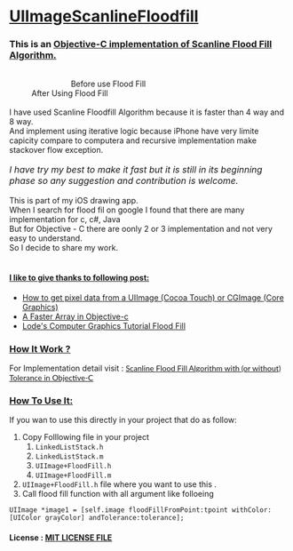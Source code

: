 <html>
	<head>
		<title></title>
	</head>
	<body>
		<h1>
			<u><strong>UIImageScanlineFloodfill</strong></u></h1>
		<h3>
			This is an <a href="http://ilearnios.wordpress.com/2013/07/18/scanline-flood-fill-algorithm-with-or-without-tolerance-in-objective-c/" target="_blank">Objective-C implementation of Scanline Flood Fill Algorithm.</a></h3>
		<div style="margin-left: 40px;">
			<img alt="" src="https://raw.github.com/Chintan-Dave/UIImageScanlineFloodfill/master/Images/IMG_0126.PNG" style="max-width: 45%;" />&nbsp; &nbsp; &nbsp;&nbsp;<img alt="" src="https://raw.github.com/Chintan-Dave/UIImageScanlineFloodfill/master/Images/IMG_0127.PNG" style="max-width: 45%;" /></div>
		<div style="margin-left: 40px;">
			&nbsp; &nbsp; &nbsp; &nbsp; &nbsp; &nbsp; &nbsp; &nbsp; &nbsp; Before use Flood Fill &nbsp; &nbsp; &nbsp; &nbsp; &nbsp; &nbsp; &nbsp; &nbsp; &nbsp; &nbsp; &nbsp; &nbsp; &nbsp; &nbsp; &nbsp; &nbsp; &nbsp; &nbsp; &nbsp; &nbsp; &nbsp; &nbsp; &nbsp; &nbsp; &nbsp; &nbsp; &nbsp; &nbsp; &nbsp; After Using Flood Fill</div>
		<div style="margin-left: 40px;">
			&nbsp;</div>
		<div>
			I have used Scanline Floodfill Algorithm because it is faster than 4 way and 8 way.</div>
		<div>
			And implement using&nbsp;iterative logic because iPhone have very limite capicity compare to computera and&nbsp;recursive implementation make stackover flow exception.</div>
		<div>
			&nbsp;</div>
		<address>
			<span style="font-size:16px;"><em>I have try my best to make it fast but it is still in its beginning phase so any suggestion and contribution is welcome.</em></span></address>
		<div>
			&nbsp;</div>
		<div>
			This is part of my iOS drawing app.</div>
		<div>
			When I search for flood fil on google I found that there are many implementation for c, c#, Java</div>
		<div>
			But for Objective - C there are oonly 2 or 3 implementation and not very easy to understand.</div>
		<div>
			So I decide to share my work.</div>
		<div>
			&nbsp;</div>
		<h4>
			<strong><u>I like to give thanks to following post:</u></strong></h4>
		<ul>
			<li>
				<a href="http://stackoverflow.com/questions/448125/how-to-get-pixel-data-from-a-uiimage-cocoa-touch-or-cgimage-core-graphics">How to get pixel data from a UIImage (Cocoa Touch) or CGImage (Core Graphics)</a></li>
			<li>
				<a href="http://iwantmyreal.name/blog/2012/09/29/a-faster-array-in-objective-c/">A Faster Array in Objective-c</a></li>
			<li>
				<a href="http://lodev.org/cgtutor/floodfill.html">Lode&#39;s Computer Graphics Tutorial Flood Fill</a></li>
		</ul>
		<h3>
			<u>How It Work ?</u></h3>
		<p>
			For Implementation detail visit :&nbsp;<a href="http://ilearnios.wordpress.com/2013/07/18/scanline-flood-fill-algorithm-with-or-without-tolerance-in-objective-c/"><span style="font-size:14px;"><samp><tt><span style="color: rgb(25, 25, 25); font-family: Lato, sans-serif;">Scanline </span></tt></samp><tt><span style="color: rgb(25, 25, 25); font-family: Lato, sans-serif;">Flood</span></tt><samp><tt><span style="color: rgb(25, 25, 25); font-family: Lato, sans-serif;"> Fill Algorithm with (or without) Tolerance in&nbsp;Objective-C</span></tt></samp></span></a></p>
		<h3>
			<u><strong>How To Use It:</strong></u></h3>
		<p>
			If you wan to use this directly in your project that do as follow:</p>
		<ol>
			<li>
				Copy Folllowing file in your project
				<ol>
					<li>
						<code>LinkedListStack.h</code></li>
					<li>
						<code>LinkedListStack.m</code></li>
					<li>
						<code>UIImage+FloodFill.h</code></li>
					<li>
						<code>UIImage+FloodFill.m</code></li>
				</ol>
			</li>
			<li>
				<code>UIImage+FloodFill.h</code> file where you want to use this .</li>
			<li>
				Call flood fill function with all argument like folloeing</li>
		</ol>
		<p>
			<code>UIImage *image1 = [self.image floodFillFromPoint:tpoint withColor:[UIColor grayColor] andTolerance:tolerance];</code></p>
		<h4>
			License : <a href="https://github.com/chinatndave/UIImageScanlineFloodfill/blob/master/LICENSE">MIT LICENSE FILE</a></h4>
	</body>
</html>
